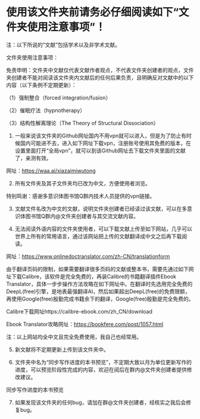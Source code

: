 # 使用该文件夹前请务必仔细阅读如下“文件夹使用注意事项”！

注：以下所说的“文献”包括学术以及非学术文献。

文件夹使用注意事项：

免责申明：文件夹中文献仅代表文献作者观点，不代表文件夹创建者的观点，文件夹创建者不能对阅读该文件夹内文献后的任何后果负责，且明确反对文献中的以下内容（以下条例不定期更新）：

（1）强制整合（forced integration/fusion）

（2）催眠疗法（hypnotherapy）

（3）结构性解离理论（The Theory of Structural Dissociation）

1. 一般来说该文件夹的Github网址国内不用vpn就可以进入，但是为了防止有时候国内可能进不去，进入如下网址下载vpn，注册账号使用其免费的版本，在设置里面打开“全局vpn”，就可以到该Github网址去下载文件夹里面的文献了，亲测有效。

网址：https://waa.ai/xiazaimiwutong

2. 所有文件夹及其子文件夹均已改为中文，方便使用者浏览。

特别鸣谢：感谢多意识体图书馆Q群内技术人员提供的vpn链接。

3. 文献文件名改为中文的文献，说明文件夹创建者已经读过该文献，可以在多意识体图书馆Q群内@文件夹创建者与其交流文献内容。

4. 无法阅读外语内容的文件夹使用者，可以下载文献上传至如下网站，几乎可以世界上所有的常用语言，通过该网站把上传的文献翻译成中文之后再下载阅读。

网址：https://www.onlinedoctranslator.com/zh-CN/translationform

由于翻译页码的限制，如果需要翻译很多页码的文献或整本书，需要先通过如下网址下载Calibre，该软件是完全免费的，再装Calibre的书籍翻译插件Ebook Translator，具体一步步操作方法攻略在如下网址中。在翻译时先选用完全免费的DeepL(free)引擎，是地表最强翻译AI，然后如果超出DeepL(free)的免费限额，再使用Google(free)殷勤完成书籍余下的翻译，Google(free)殷勤是完全免费的。

Calibre下载网址https://calibre-ebook.com/zh_CN/download

Ebook Translator攻略网址：https://bookfere.com/post/1057.html

注：以上网站均全中文且完全免费使用，我自己也经常用。

5. 新文献将不定期更新上传到该文件夹中。

6.  文件夹中名为“同步写作进度的本书预览”，不定期大致以月为单位更新写作的进度，可以预览阶段性完成的内容，欢迎在阅后在群内@文件夹创建者提供修改建议。

同步写作进度的本书预览

7. 如果发现该文件夹的任何bug，请加在群@文件夹创建者，经核实之我后会修复bug。
